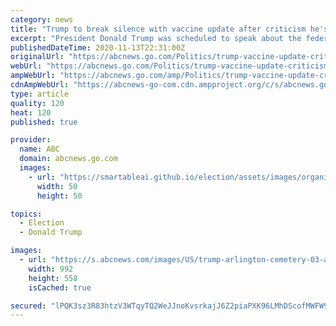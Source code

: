 ```yaml
---
category: news
title: "Trump to break silence with vaccine update after criticism he's ignored pandemic"
excerpt: "President Donald Trump was scheduled to speak about the federal government's coronavirus vaccine program after criticism he has been ignoring the pandemic."
publishedDateTime: 2020-11-13T22:31:00Z
originalUrl: "https://abcnews.go.com/Politics/trump-vaccine-update-criticism-pandemic-defeat/story?id=74190881"
webUrl: "https://abcnews.go.com/Politics/trump-vaccine-update-criticism-pandemic-defeat/story?id=74190881"
ampWebUrl: "https://abcnews.go.com/amp/Politics/trump-vaccine-update-criticism-pandemic-defeat/story?id=74190881"
cdnAmpWebUrl: "https://abcnews-go-com.cdn.ampproject.org/c/s/abcnews.go.com/amp/Politics/trump-vaccine-update-criticism-pandemic-defeat/story?id=74190881"
type: article
quality: 120
heat: 120
published: true

provider:
  name: ABC
  domain: abcnews.go.com
  images:
    - url: "https://smartableai.github.io/election/assets/images/organizations/abcnews.go.com-50x50.jpg"
      width: 50
      height: 50

topics:
  - Election
  - Donald Trump

images:
  - url: "https://s.abcnews.com/images/US/trump-arlington-cemetery-03-ap-jc-201111_1605113975110_hpMain_16x9_992.jpg"
    width: 992
    height: 558
    isCached: true

secured: "lPQK3sz3R83htzV3WTqyTQ2WeJJnoKvsrkajJ6Z2piaPXK96LMhDScofMWFW9ssSVCjK2MHBJFm73F13F8qzHW09u8tOZSBWHwDoy/9fhQ+QpRJTi2Z1vKiN4l/SmkRH/MVT5c4J6H1AlJEt7m+qnz5jD6w5JnS8WXCc6WCdyZU3tzlPJU/ueVYpmWY2TQY6bAaEgHDhCp9LxmI5vGuQkiqet6RAYHvHR9/NRPQm+zeswJBV7sRCHwCvK7KYPvLU5yRI7VF9iwFpEibZqLVtF+n6t5x/vSbFAsAPdp+YjfgCT5S2K2pMrI6z9Pr2nB8sflPHpUqMyw040h+Ewm7Wzx06KfoHjXf9YY9DnzDMcq0=;745hwqLvilAgZVcHVgf5mA=="
---
```


